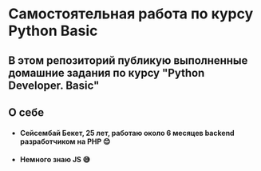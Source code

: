 # Самостоятельная работа по курсу Python Basic

## В этом репозиторий публикую выполненные домашние задания по курсу **"Python Developer. Basic"**

## О себе
 - #### Сейсембай Бекет, 25 лет, работаю около 6 месяцев backend разработчиком на PHP :blush:
 - #### Немного знаю JS :sweat_smile:
